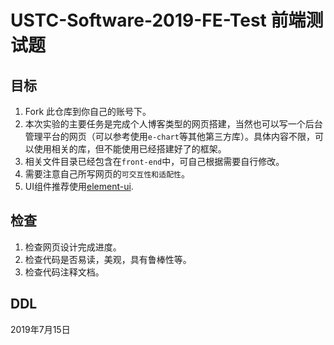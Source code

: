 # USTC-Software-2019-FE-Test 前端测试题

## 目标

1. Fork 此仓库到你自己的账号下。
2. 本次实验的主要任务是完成个人博客类型的网页搭建，当然也可以写一个后台管理平台的网页（可以参考使用`e-chart`等其他第三方库）。具体内容不限，可以使用相关的库，但不能使用已经搭建好了的框架。
3. 相关文件目录已经包含在`front-end`中，可自己根据需要自行修改。
4. 需要注意自己所写网页的`可交互性和适配性`。
5. UI组件推荐使用[element-ui](<https://element.eleme.cn/#/zh-CN/component/installation>).

## 检查

1. 检查网页设计完成进度。
2. 检查代码是否易读，美观，具有鲁棒性等。
3. 检查代码注释文档。

## DDL

2019年7月15日
